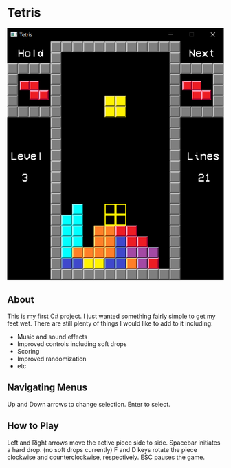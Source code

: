 # Tetris

![](Images/tetris.png)

## About
This is my first C# project. I just wanted something fairly simple to get my feet wet.
There are still plenty of things I would like to add to it including:
- Music and sound effects
- Improved controls including soft drops
- Scoring
- Improved randomization
- etc

## Navigating Menus
Up and Down arrows to change selection.
Enter to select.

## How to Play
Left and Right arrows move the active piece side to side.
Spacebar initiates a hard drop. (no soft drops currently)
F and D keys rotate the piece clockwise and counterclockwise, respectively.
ESC pauses the game.